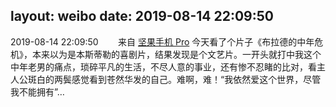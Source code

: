 layout: weibo
date: 2019-08-14 22:09:50
---
<meta name="referrer" content="no-referrer" />

2019-08-14 22:09:50  &nbsp;&nbsp;&nbsp;&nbsp;&nbsp;&nbsp; 来自 <a href="http://app.weibo.com/t/feed/Z4AgP" rel="nofollow">坚果手机 Pro</a>
今天看了个片子《布拉德的中年危机》，本来以为是本斯蒂勒的喜剧片，结果发现是个文艺片。一开头就打中我这个中年老男的痛点，琐碎平凡的生活，不尽人意的事业，还有惨不忍睹的比对，看主人公斑白的两鬓感觉看到苍然华发的自己。难啊，难！“我依然爱这个世界，尽管我不能拥有”… ​​​
